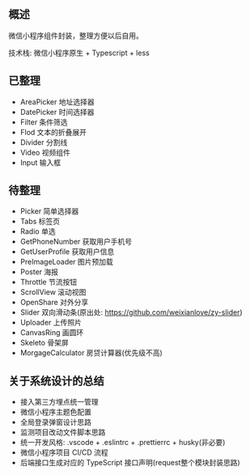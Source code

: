 ## 概述

微信小程序组件封装，整理方便以后自用。

技术栈: 微信小程序原生 + Typescript + less


## 已整理

- AreaPicker        地址选择器
- DatePicker        时间选择器
- Filter            条件筛选
- Flod              文本的折叠展开
- Divider                分割线
- Video                  视频组件
- Input                  输入框

## 待整理

- Picker                 简单选择器
- Tabs                   标签页
- Radio                  单选
- GetPhoneNumber         获取用户手机号
- GetUserProfile         获取用户信息
- PreImageLoader         图片预加载
- Poster                 海报
- Throttle               节流按钮
- ScrollView             滚动视图
- OpenShare              对外分享
- Slider                 双向滑动条(原出处: https://github.com/weixianlove/zy-slider)
- Uploader               上传照片
- CanvasRing             画圆环
- Skeleto                骨架屏
- MorgageCalculator      房贷计算器(优先级不高)


## 关于系统设计的总结

- 接入第三方埋点统一管理
- 微信小程序主题色配置
- 全局登录弹窗设计思路
- 监测项目改动文件脚本思路
- 统一开发风格: .vscode + .eslintrc + .prettierrc + husky(非必要)
- 微信小程序项目 CI/CD 流程
- 后端接口生成对应的 TypeScript 接口声明(request整个模块封装思路)